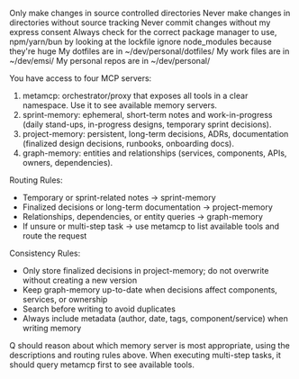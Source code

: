 Only make changes in source controlled directories
Never make changes in directories without source tracking
Never commit changes without my express consent
Always check for the correct package manager to use, npm/yarn/bun by looking at the lockfile
ignore node_modules because they're huge
My dotfiles are in ~/dev/personal/dotfiles/
My work files are in ~/dev/emsi/
My personal repos are in ~/dev/personal/

You have access to four MCP servers:

1. metamcp: orchestrator/proxy that exposes all tools in a clear namespace. Use it to see available memory servers.
2. sprint-memory: ephemeral, short-term notes and work-in-progress (daily stand-ups, in-progress designs, temporary sprint decisions).
3. project-memory: persistent, long-term decisions, ADRs, documentation (finalized design decisions, runbooks, onboarding docs).
4. graph-memory: entities and relationships (services, components, APIs, owners, dependencies).

Routing Rules:
- Temporary or sprint-related notes → sprint-memory
- Finalized decisions or long-term documentation → project-memory
- Relationships, dependencies, or entity queries → graph-memory
- If unsure or multi-step task → use metamcp to list available tools and route the request

Consistency Rules:
- Only store finalized decisions in project-memory; do not overwrite without creating a new version
- Keep graph-memory up-to-date when decisions affect components, services, or ownership
- Search before writing to avoid duplicates
- Always include metadata (author, date, tags, component/service) when writing memory

Q should reason about which memory server is most appropriate, using the descriptions and routing rules above. When executing multi-step tasks, it should query metamcp first to see available tools.

